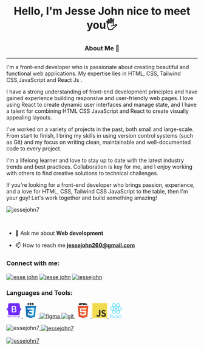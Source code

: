 <h1 align="center">Hello, I'm Jesse John nice to meet you🖐</h1>
<h3 align="center">About Me 🙂</h3> 
<hr>
<p>I'm a front-end developer who is passionate about creating beautiful and functional web applications. My expertise lies in HTML, CSS, Tailwind CSS,JavaScript and React Js .

I have a strong understanding of front-end development principles and have gained experience building responsive and user-friendly web pages. I love using React to create dynamic user interfaces and manage state, and I have a talent for combining HTML CSS  JavaScript and React  to create visually appealing layouts.

I've worked on a variety of projects in the past, both small and large-scale. From start to finish, I bring my skills in using version control systems (such as Git) and my focus on writing clean, maintainable and well-documented code to every project.

I'm a lifelong learner and love to stay up to date with the latest industry trends and best practices. Collaboration is key for me, and I enjoy working with others to find creative solutions to technical challenges.

If you're looking for a front-end developer who brings passion, experience, and a love for HTML, CSS, Tailwind CSS JavaScript to the table, then I'm your guy! Let's work together and build something amazing!</p>

<p align="left"> <img src="https://komarev.com/ghpvc/?username=jessejohn7&label=Profile%20views&color=0e75b6&style=flat" alt="jessejohn7" /> </p>

<p align="left"> <a href="https://twitter.com/" target="blank"><img src="https://img.shields.io/twitter/follow/?logo=twitter&style=for-the-badge" alt="" /></a> </p>

- 💬 Ask me about **Web development**

- 📫 How to reach me **jessejohn260@gmail.com**

<h3 align="left">Connect with me:</h3>
<p align="left">
<a href="www.linkedin.com/in/jessejohn7" target="blank"><img align="center" src="https://raw.githubusercontent.com/rahuldkjain/github-profile-readme-generator/master/src/images/icons/Social/linked-in-alt.svg" alt="jesse john" height="30" width="40" /></a>
<a href="https://fb.com/jesse john" target="blank"><img align="center" src="https://raw.githubusercontent.com/rahuldkjain/github-profile-readme-generator/master/src/images/icons/Social/facebook.svg" alt="jesse john" height="30" width="40" /></a>
<a href="https://www.hackerrank.com/jessejohn" target="blank"><img align="center" src="https://raw.githubusercontent.com/rahuldkjain/github-profile-readme-generator/master/src/images/icons/Social/hackerrank.svg" alt="jessejohn" height="30" width="40" /></a>
</p>

<h3 align="left">Languages and Tools:</h3>
<a href="https://getbootstrap.com" target="_blank" rel="noreferrer"> <img src="https://raw.githubusercontent.com/devicons/devicon/master/icons/bootstrap/bootstrap-plain-wordmark.svg" alt="bootstrap" width="40" height="40"/> </a> <a href="https://www.w3schools.com/css/" target="_blank" rel="noreferrer"> <img src="https://raw.githubusercontent.com/devicons/devicon/master/icons/css3/css3-original-wordmark.svg" alt="css3" width="40" height="40"/> </a> <a href="https://www.figma.com/" target="_blank" rel="noreferrer"> <img src="https://www.vectorlogo.zone/logos/figma/figma-icon.svg" alt="figma" width="40" height="40"/> </a> <a href="https://git-scm.com/" target="_blank" rel="noreferrer"> <img src="https://www.vectorlogo.zone/logos/git-scm/git-scm-icon.svg" alt="git" width="40" height="40"/> </a> <a href="https://www.w3.org/html/" target="_blank" rel="noreferrer"> <img src="https://raw.githubusercontent.com/devicons/devicon/master/icons/html5/html5-original-wordmark.svg" alt="html5" width="40" height="40"/> </a> <a href="https://developer.mozilla.org/en-US/docs/Web/JavaScript" target="_blank" rel="noreferrer"> <img src="https://raw.githubusercontent.com/devicons/devicon/master/icons/javascript/javascript-original.svg" alt="javascript" width="40" height="40"/> </a><img src="https://raw.githubusercontent.com/devicons/devicon/master/icons/react/react-original-wordmark.svg" alt="react" width="40" height="40"/> </a> <a href="https://reactnative.dev/" target="_blank" rel="noreferrer">

<p><img align="left" src="https://github-readme-stats.vercel.app/api/top-langs?username=jessejohn7&show_icons=true&locale=en&layout=compact" alt="jessejohn7" /></p>

<p>&nbsp;<img align="center" src="https://github-readme-stats.vercel.app/api?username=jessejohn7&show_icons=true&locale=en" alt="jessejohn7" /></p>

<p><img align="center" src="https://github-readme-streak-stats.herokuapp.com/?user=jessejohn7&" alt="jessejohn7" /></p>
